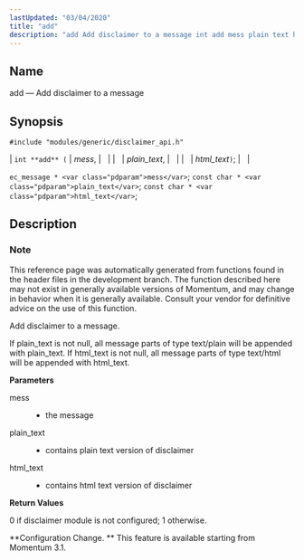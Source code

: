 ```yaml
---
lastUpdated: "03/04/2020"
title: "add"
description: "add Add disclaimer to a message int add mess plain text html text ec message mess const char plain text const char html text This reference page was automatically generated from functions found in the header files in the development branch The function described here may not exist in generally..."
---
```


<a name="apis.add"></a> 
## Name

add — Add disclaimer to a message

## Synopsis

`#include "modules/generic/disclaimer_api.h"`

| `int **add** (` | <var class="pdparam">mess</var>, |   |
|   | <var class="pdparam">plain_text</var>, |   |
|   | <var class="pdparam">html_text</var>`)`; |   |

`ec_message * <var class="pdparam">mess</var>`;
`const char * <var class="pdparam">plain_text</var>`;
`const char * <var class="pdparam">html_text</var>`;<a name="idp55142400"></a> 
## Description

### Note

This reference page was automatically generated from functions found in the header files in the development branch. The function described here may not exist in generally available versions of Momentum, and may change in behavior when it is generally available. Consult your vendor for definitive advice on the use of this function.

Add disclaimer to a message.

If plain_text is not null, all message parts of type text/plain will be appended with plain_text. If html_text is not null, all message parts of type text/html will be appended with html_text.

**<a name="idp55145920"></a> Parameters**

<dl class="variablelist">

<dt>mess</dt>

<dd>

- the message

</dd>

<dt>plain_text</dt>

<dd>

- contains plain text version of disclaimer

</dd>

<dt>html_text</dt>

<dd>

- contains html text version of disclaimer

</dd>

</dl>

**<a name="idp55152352"></a> Return Values**

0 if disclaimer module is not configured; 1 otherwise.

**Configuration Change. ** This feature is available starting from Momentum 3.1.